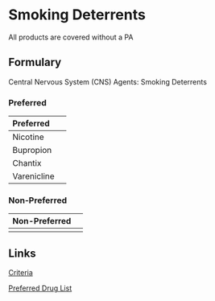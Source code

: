 # Smoking Deterrents

All products are covered without a PA

## Formulary

Central Nervous System (CNS) Agents: Smoking Deterrents

### Preferred

| Preferred   |      |
| :---------- | ---: |
| Nicotine    |      |
| Bupropion   |      |
| Chantix     |      |
| Varenicline |      |

### Non-Preferred

| Non-Preferred |      |
| :------------ | ---: |
|               |      |

## Links

[Criteria](https://pharmacy.medicaid.ohio.gov/sites/default/files/20221001_UPDL_Criteria_APPROVED.pdf#page=45)

[Preferred Drug List](https://pharmacy.medicaid.ohio.gov/sites/default/files/20221001_UPDL_APPROVED_.pdf#page=18)
